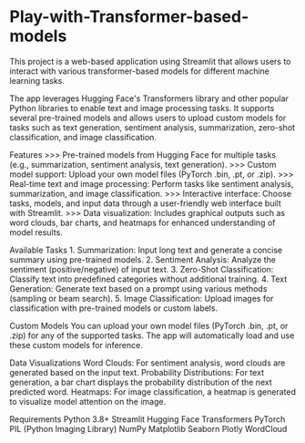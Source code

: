 # Play-with-Transformer-based-models
This project is a web-based application using Streamlit that allows users to interact with various transformer-based models for different machine learning tasks.

The app leverages Hugging Face's Transformers library and other popular Python libraries to enable text and image processing tasks. It supports several pre-trained models and allows users to upload custom models for tasks such as text generation, sentiment analysis, summarization, zero-shot classification, and image classification.

Features
    >>>  Pre-trained models from Hugging Face for multiple tasks (e.g., summarization, sentiment analysis, text generation).
    >>>  Custom model support: Upload your own model files (PyTorch .bin, .pt, or .zip).
    >>>  Real-time text and image processing: Perform tasks like sentiment analysis, summarization, and image classification.
    >>>  Interactive interface: Choose tasks, models, and input data through a user-friendly web interface built with Streamlit.
    >>>  Data visualization: Includes graphical outputs such as word clouds, bar charts, and heatmaps for enhanced understanding of model results.

Available Tasks
    1.  Summarization: Input long text and generate a concise summary using pre-trained models.
    2.  Sentiment Analysis: Analyze the sentiment (positive/negative) of input text.
    3.  Zero-Shot Classification: Classify text into predefined categories without additional training.
    4.  Text Generation: Generate text based on a prompt using various methods (sampling or beam search).
    5.  Image Classification: Upload images for classification with pre-trained models or custom labels.

Custom Models
    You can upload your own model files (PyTorch .bin, .pt, or .zip) for any of the supported tasks. The app will automatically load and use these custom models for inference.

Data Visualizations
    Word Clouds: For sentiment analysis, word clouds are generated based on the input text.
    Probability Distributions: For text generation, a bar chart displays the probability distribution of the next predicted word.
    Heatmaps: For image classification, a heatmap is generated to visualize model attention on the image.
    
Requirements
    Python 3.8+
    Streamlit
    Hugging Face Transformers
    PyTorch
    PIL (Python Imaging Library)
    NumPy
    Matplotlib
    Seaborn
    Plotly
    WordCloud

